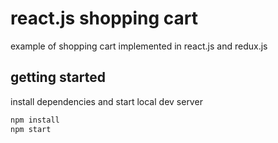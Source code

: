 # react.js shopping cart

example of shopping cart implemented in react.js and redux.js

## getting started

install dependencies and start local dev server

```sh
npm install
npm start
```

